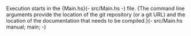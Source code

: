 Execution starts in the {Main.hs}(- src/Main.hs -) file.
{The command line arguments provide the location of the git repository (or a git URL) and the location
of the documentation that needs to be compiled.}(- src/Main.hs manual; main; -)

